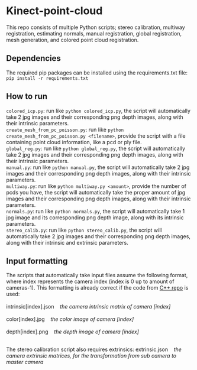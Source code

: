 # Kinect-point-cloud
This repo consists of multiple Python scripts; stereo calibration, multiway registration, estimating normals, manual registration, global registration, mesh generation, and colored point cloud registration.
## Dependencies
The required pip packages can be installed using the requirements.txt file: `pip install -r requirements.txt`
## How to run
`colored_icp.py`: run like `python colored_icp.py`, the script will automatically take 2 jpg images and their corresponding png depth images, along with their intrinsic parameters. <br />
`create_mesh_from_pc_poisson.py`: run like `python create_mesh_from_pc_poisson.py <filename>`, provide the script with a file containing point cloud information, like a pcd or ply file. <br />
`global_reg.py`: run like `python global_reg.py`, the script will automatically take 2 jpg images and their corresponding png depth images, along with their intrinsic parameters. <br />
`manual.py`: run like `python manual.py`, the script will automatically take 2 jpg images and their corresponding png depth images, along with their intrinsic parameters. <br />
`multiway.py`: run like `python multiway.py <amount>`, provide the number of pcds you have, the script will automatically take the proper amount of jpg images and their corresponding png depth images, along with their intrinsic parameters. <br />
`normals.py`: run like `python normals.py`, the script will automatically take 1 jpg image and its corresponding png depth image, along with its intrinsic parameters. <br />
`stereo_calib.py`: run like `python stereo_calib.py`, the script will automatically take 2 jpg images and their corresponding png depth images, along with their intrinsic and extrinsic parameters. <br />
## Input formatting
The scripts that automatically take input files assume the following format, where index represents the camera index (index is 0 up to amount of cameras-1). This formatting is already correct if the code from [C++ repo](https://github.com/CDG-c0de/Kinect-calib-and-capture) is used: <br /> <br />
intrinsic[index].json&nbsp;&nbsp;&nbsp;&nbsp;*the camera intrinsic matrix of camera [index]* <br /><br />
color[index].jpg&nbsp;&nbsp;&nbsp;&nbsp;*the color image of camera [index]* <br /><br />
depth[index].png&nbsp;&nbsp;&nbsp;&nbsp;*the depth image of camera [index]* <br /><br />

The stereo calibration script also requires extrinsics:
extrinsic.json&nbsp;&nbsp;&nbsp;&nbsp;*the camera extrinsic matrices, for the transformation from sub camera to master camera* <br /><br />
